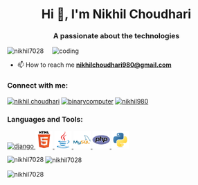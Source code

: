 

<h1 align="center">Hi 👋, I'm Nikhil Choudhari</h1>
<h3 align="center">A passionate about the technologies</h3>
<img align="right" alt='coding' width='400' src='https://camo.githubusercontent.com/2366b34bb903c09617990fb5fff4622f3e941349e846ddb7e73df872a9d21233/68747470733a2f2f63646e2e6472696262626c652e636f6d2f75736572732f3733303730332f73637265656e73686f74732f363538313234332f6176656e746f2e676966'>

<p align="left"> <img src="https://komarev.com/ghpvc/?username=nikhil7028&label=Profile%20views&color=0e75b6&style=flat" alt="nikhil7028" /> </p>

- 📫 How to reach me **nikhilchoudhari980@gmail.com**

<h3 align="left">Connect with me:</h3>
<p align="left">
<a href="https://linkedin.com/in/nikhil choudhari" target="blank"><img align="center" src="https://raw.githubusercontent.com/rahuldkjain/github-profile-readme-generator/master/src/images/icons/Social/linked-in-alt.svg" alt="nikhil choudhari" height="30" width="40" /></a>
<a href="https://www.youtube.com/c/binarycomputer" target="blank"><img align="center" src="https://raw.githubusercontent.com/rahuldkjain/github-profile-readme-generator/master/src/images/icons/Social/youtube.svg" alt="binarycomputer" height="30" width="40" /></a>
<a href="https://www.leetcode.com/nikhil980" target="blank"><img align="center" src="https://raw.githubusercontent.com/rahuldkjain/github-profile-readme-generator/master/src/images/icons/Social/leet-code.svg" alt="nikhil980" height="30" width="40" /></a>
</p>

<h3 align="left">Languages and Tools:</h3>
<p align="left"> <a href="https://www.djangoproject.com/" target="_blank" rel="noreferrer"> <img src="https://cdn.worldvectorlogo.com/logos/django.svg" alt="django" width="40" height="40"/> </a> <a href="https://www.w3.org/html/" target="_blank" rel="noreferrer"> <img src="https://raw.githubusercontent.com/devicons/devicon/master/icons/html5/html5-original-wordmark.svg" alt="html5" width="40" height="40"/> </a> <a href="https://www.java.com" target="_blank" rel="noreferrer"> <img src="https://raw.githubusercontent.com/devicons/devicon/master/icons/java/java-original.svg" alt="java" width="40" height="40"/> </a> <a href="https://www.mysql.com/" target="_blank" rel="noreferrer"> <img src="https://raw.githubusercontent.com/devicons/devicon/master/icons/mysql/mysql-original-wordmark.svg" alt="mysql" width="40" height="40"/> </a> <a href="https://www.php.net" target="_blank" rel="noreferrer"> <img src="https://raw.githubusercontent.com/devicons/devicon/master/icons/php/php-original.svg" alt="php" width="40" height="40"/> </a> <a href="https://www.python.org" target="_blank" rel="noreferrer"> <img src="https://raw.githubusercontent.com/devicons/devicon/master/icons/python/python-original.svg" alt="python" width="40" height="40"/> </a> </p>

<p><img align="left" src="https://github-readme-stats.vercel.app/api/top-langs?username=nikhil7028&show_icons=true&locale=en&layout=compact" alt="nikhil7028" /></p>

<p>&nbsp;<img align="center" src="https://github-readme-stats.vercel.app/api?username=nikhil7028&show_icons=true&locale=en" alt="nikhil7028" /></p>

<p><img align="center" src="https://github-readme-streak-stats.herokuapp.com/?user=nikhil7028&" alt="nikhil7028" /></p>
